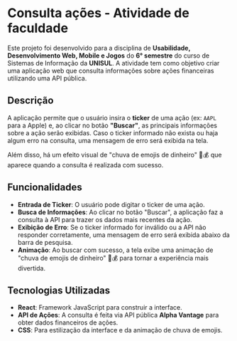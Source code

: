 # Consulta ações - Atividade de faculdade

Este projeto foi desenvolvido para a disciplina de **Usabilidade, Desenvolvimento Web, Mobile e Jogos** do **6° semestre** do curso de Sistemas de Informação da **UNISUL**. A atividade tem como objetivo criar uma aplicação web que consulta informações sobre ações financeiras utilizando uma API pública.

## Descrição

A aplicação permite que o usuário insira o **ticker** de uma ação (ex: `AAPL` para a Apple) e, ao clicar no botão **"Buscar"**, as principais informações sobre a ação serão exibidas. Caso o ticker informado não exista ou haja algum erro na consulta, uma mensagem de erro será exibida na tela.

Além disso, há um efeito visual de "chuva de emojis de dinheiro" 🎉💰 que aparece quando a consulta é realizada com sucesso.

## Funcionalidades

- **Entrada de Ticker**: O usuário pode digitar o ticker de uma ação.
- **Busca de Informações**: Ao clicar no botão "Buscar", a aplicação faz a consulta à API para trazer os dados mais recentes da ação.
- **Exibição de Erro**: Se o ticker informado for inválido ou a API não responder corretamente, uma mensagem de erro será exibida abaixo da barra de pesquisa.
- **Animação**: Ao buscar com sucesso, a tela exibe uma animação de "chuva de emojis de dinheiro" 🎉💰 para tornar a experiência mais divertida.

## Tecnologias Utilizadas

- **React**: Framework JavaScript para construir a interface.
- **API de Ações**: A consulta é feita via API pública **Alpha Vantage** para obter dados financeiros de ações.
- **CSS**: Para estilização da interface e da animação de chuva de emojis.
